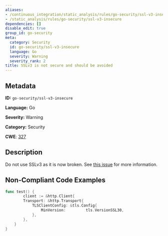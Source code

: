 ```yaml
---
aliases:
- /continuous_integration/static_analysis/rules/go-security/ssl-v3-insecure
- /static_analysis/rules/go-security/ssl-v3-insecure
dependencies: []
disable_edit: true
group_id: go-security
meta:
  category: Security
  id: go-security/ssl-v3-insecure
  language: Go
  severity: Warning
  severity_rank: 2
title: SSLv3 is not secure and should be avoided
---
```

<!--  SOURCED FROM https://github.com/DataDog/datadog-static-analyzer-rule-docs -->


## Metadata
**ID:** `go-security/ssl-v3-insecure`

**Language:** Go

**Severity:** Warning

**Category:** Security

**CWE**: [327](https://cwe.mitre.org/data/definitions/327.html)

## Description
Do not use SSLv3 as it is now broken. See [this issue](https://golang.org/issue/32716) for more information.

## Non-Compliant Code Examples
```go
func test() {
    	client := &http.Client{
		Transport: &http.Transport{
			TLSClientConfig: &tls.Config{
				MinVersion:         tls.VersionSSL30,
			},
		},
	}
}
```
